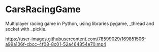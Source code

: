 # CarsRacingGame
Multiplayer racing game in Python, using libraries pygame, _thread and socket with _pickle. 



https://user-images.githubusercontent.com/78599029/169851506-a99a106f-cbcc-4f08-8c01-52a464854e70.mp4

